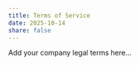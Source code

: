 ```yaml
---
title: Terms of Service
date: 2025-10-14
share: false
---
```


Add your company legal terms here...
